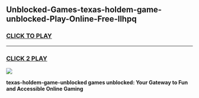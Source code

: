 
## Unblocked-Games-texas-holdem-game-unblocked-Play-Online-Free-llhpq
<h3>
<a href="https://premium76.site?title=texas-holdem-game-unblocked&ref=26A">CLICK TO PLAY</a></h3>
<hr>

<h3>
<a href="https://premium76.site?title=texas-holdem-game-unblocked&ref=26A">CLICK 2 PLAY</a>
  
</h3>

<a href="https://premium76.site?title=texas-holdem-game-unblocked&ref=26A"><img src="https://clearcache.store/games.png"></a>


**texas-holdem-game-unblocked games unblocked: Your Gateway to Fun and Accessible Online Gaming**
